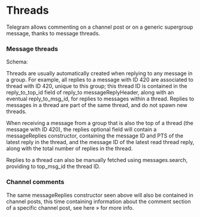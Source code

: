 # Threads

Telegram allows commenting on a channel post or on a generic supergroup message, thanks to message threads.

### Message threads

Schema:

Threads are usually automatically created when replying to any message in a group.
For example, all replies to a message with ID 420 are associated to thread with ID 420, unique to this group; this thread ID is contained in the reply_to_top_id field of reply_to messageReplyHeader, along with an eventual reply_to_msg_id, for replies to messages within a thread.
Replies to messages in a thread are part of the same thread, and do not spawn new threads.

When receiving a message from a group that is also the top of a thread (the message with ID 420), the replies optional field will contain a messageReplies constructor, containing the message ID and PTS of the latest reply in the thread, and the message ID of the latest read thread reply, along with the total number of replies in the thread.

Replies to a thread can also be manually fetched using messages.search, providing to top_msg_id the thread ID.

### Channel comments

The same messageReplies constructor seen above will also be contained in channel posts, this time containing information about the comment section of a specific channel post, see here » for more info.

